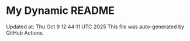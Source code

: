 # My Dynamic README
Updated at: Thu Oct  9 12:44:11 UTC 2025
This file was auto-generated by GitHub Actions.
